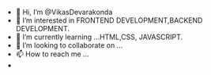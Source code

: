 - 👋 Hi, I’m @VikasDevarakonda
- 👀 I’m interested in FRONTEND DEVELOPMENT,BACKEND DEVELOPMENT.
- 🌱 I’m currently learning ...HTML,CSS, JAVASCRIPT.
- 💞️ I’m looking to collaborate on ...
- 📫 How to reach me ...
- 

<!---
VikasDevarakonda/VikasDevarakonda is a ✨ special ✨ repository because its `README.md` (this file) appears on your GitHub profile.
You can click the Preview link to take a look at your changes.
--->
